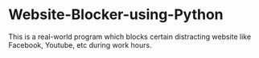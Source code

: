 # Website-Blocker-using-Python
This is a real-world program which blocks certain distracting website like Facebook, Youtube, etc during work hours.
